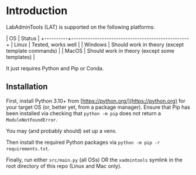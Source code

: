 # Introduction

LabAdminTools (LAT) is supported on the following platforms:

| OS       | Status                                           |
+----------+--------------------------------------------------+
| Linux    | Tested, works well                               |
| Windows  | Should work in theory (except template commands) |
| MacOS    | Should work in theory (except some templates)    |

It just requires Python and Pip or Conda.

## Installation

First, install Python 3.10+ from [https://python.org/](https://python.org) for your target OS (or, better yet, from a package manager). Ensure that Pip has been installed via checking that `python -m pip` does not return a `ModuleNotFoundError`.

You may (and probably should) set up a venv.

Then install the required Python packages via `python -m pip -r requirements.txt`.

Finally, run either `src/main.py` (all OSs) OR the `xadmintools` symlink in the root directory of this repo (Linux and Mac only).
